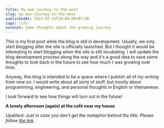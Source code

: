 ```yaml
---
title: My own journey to the west
slug: my-own-journey-to-the-west
publishedAt: 2021-05-15T18:04:00+07:00
tags: life
excerpt: Some thoughts about the growing journey 
---
```

This is my first post while the blog is still in development. 
Usually, we only start blogging after the site is officially launched.
But I thought it would be interesting to start blogging when the site is still incubating. 
I will update the blog development process along the way 
and it's a good idea to save some thoughts to look back in the future to see how much I was growing over time.

Anyway, this blog is intended to be a space 
where I publish all of my writing from now on. 
I would write about all sorts of stuff, 
but mostly about programming, engineering, and personal thoughts in English or Vietnamese.

I look forward to see how things will turn out in the future!

__A lonely afternoon (again) at the café near my house__

_Updated: Just in case you don't get the metaphor behind the title. Please follow [the link](https://en.wikipedia.org/wiki/Journey_to_the_West)_.
